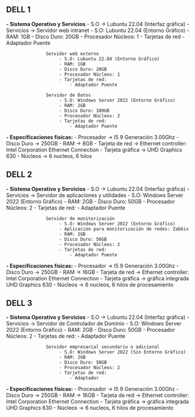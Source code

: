 ## DELL 1
**- Sistema Operativo y Servicios**
    - S.O -> Lubuntu 22.04 (Interfaz gráfica)
    - Servicios -> Servidor web intranet
                        - S.O: Lubuntu 22.04 (Entorno Gráfico)
                        - RAM: 1GB
                        - Disco Duro: 20GB
                        - Procesador Núcleos: 1
                        - Tarjetas de red
                            - Adaptador Puente
                        
                   Servidor web externo
                        - S.O: Lubuntu 22.04 (Entorno Gráfico)
                        - RAM: 1GB
                        - Disco Duro: 20GB
                        - Procesador Núcleos: 1
                        - Tarjetas de red:
                            - Adaptador Puente
                            
                   Servidor de Datos
                        - S.O: Windows Server 2022 (Entorno Gráfico)
                        - RAM: 2GB
                        - Disco Duro: 100GB
                        - Procesador Núcleos: 2
                        - Tarjetas de red:
                            - Adaptador Puente
    
**- Especifícaciones físicas:**
    - Procesador -> I5 9 Generación 3.00Ghz
    - Disco Duro -> 250GB
    - RAM -> 8GB
    - Tarjeta de red -> Ethernet controller: Intel Corporation Ethernet Connection
    - Tarjeta gráfica -> UHD Graphics 630 
    - Núcleos -> 6 nucleos, 6 hilos
    
## DELL 2
**- Sistema Operativo y Servicios**
    - S.O -> Lubuntu 22.04 (Interfaz gráfica)
    - Servicios -> Servidor de aplicaciones y utilidades
                        - S.O: Windows Server 2022 (Entorno Gráfico)
                        - RAM: 2GB
                        - Disco Duro: 50GB
                        - Procesador Núcleos: 2
                        - Tarjetas de red:
                            - Adaptador Puente
                   
                   Servidor de monitorización
                        - S.O: Windows Server 2022 (Entorno Gráfico)
                        - Aplicación para monitorización de redes: Zabbix
                        - RAM: 2GB
                        - Disco Duro: 50GB
                        - Procesador Núcleos: 2
                        - Tarjetas de red:
                            - Adaptador Puente       
                   
**- Especifícaciones físicas:**
    - Procesador -> I5 9 Generación 3.00Ghz
    - Disco Duro -> 250GB
    - RAM -> 16GB
    - Tarjeta de red -> Ethernet controller: Intel Corporation Ethernet Connection
    - Tarjeta gráfica -> gráfica integrada UHD Graphics 630 
    - Núcleos -> 6 nucleos, 6 hilos de procesamiento
    
## DELL 3
**- Sistema Operativo y Servicios**
    - S.O -> Lubuntu 22.04 (Interfaz gráfica)
    - Servicios -> Servidor de Controlador de Dominio
                        - S.O: Windows Server 2022 (Entorno Gráfico)
                        - RAM: 2GB
                        - Disco Duro: 50GB
                        - Procesador Núcleos: 2
                        - Tarjetas de red:
                            - Adaptador Puente
                            
                   Servidor empresarial secundario o adicional
                        - S.O: Windows Server 2022 (Sin Entorno Gráfico)
                        - RAM: 2GB
                        - Disco Duro: 50GB
                        - Procesador Núcleos: 2
                        - Tarjetas de red:
                            - Adaptador
    
**- Especifícaciones físicas:**
    - Procesador -> I5 9 Generación 3.00Ghz
    - Disco Duro -> 250GB
    - RAM -> 16GB
    - Tarjeta de red -> Ethernet controller: Intel Corporation Ethernet Connection
    - Tarjeta gráfica -> gráfica integrada UHD Graphics 630 
    - Núcleos -> 6 nucleos, 6 hilos de procesamiento
